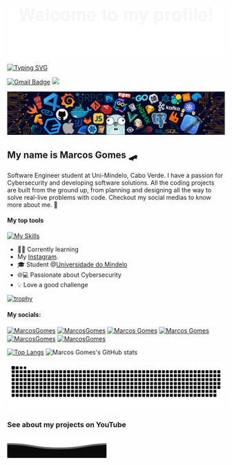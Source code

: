 ![](Bottom_up.svg)

[![Typing SVG](https://readme-typing-svg.demolab.com/?lines=Hello+Y'all+👋;The+Best+Is+Here+😎)](https://git.io/typing-svg)

[![Gmail Badge](https://img.shields.io/badge/-makypgt555@gmail.com-6633cc?style=flat-square&logo=Gmail&logoColor=white&link=mailto:contato@fernandakipper.com)](mailto:maky188pgt555@gmai.com) <a href="https://github.com/Maky189"><img src="https://img.shields.io/badge/status-updating-brightgreen.svg"></a>

![](header_.png)

## My name is Marcos Gomes 🛹

Software Engineer student at Uni-Mindelo, Cabo Verde.  I have a passion for Cybersecurity and developing software solutions. All the coding projects are built from the ground up, from planning and designing all the way to solve real-live problems with code. Checkout my social medias to know more about me.
🚀
#### My top tools
[![My Skills](https://skillicons.dev/icons?i=c,python,java,html,css,javascript,mysql,docker,linux,netlify)](https://skillicons.dev)

- 👩‍💻 Corrently learning
- My [Instagram](https://www.instagram.com/marcosgomes188/).
- 🎓 Student  @[Universidade do Mindelo](https://um.edu.cv/)
- 🌐💻 Passionate about Cybersecurity
- 💡 Love a good challenge

[![trophy](https://github-profile-trophy.vercel.app/?username=Maky189&show_icons=true&theme=transparent)](https://github.com/ryo-ma/github-profile-trophy)

<div align="left">

#### My socials:
<a href="https://instagram.com/marcosgomes188" target="blank"><img align="center" src="https://raw.githubusercontent.com/rahuldkjain/github-profile-readme-generator/master/src/images/icons/Social/instagram.svg" alt="MarcosGomes" height="30" width="40" /></a>
<a href="https://twitter.com/MarcosGomes188" target="blank"><img align="center" src="https://img.freepik.com/free-vector/new-2023-twitter-logo-x-icon-design_1017-45418.jpg?size=338&ext=jpg&ga=GA1.1.1448711260.1706745600&semt=ais" alt="MarcosGomes" height="40" width="40" /></a>
<a href="https://www.linkedin.com/in/marcos-gabriel-628b6a260/" target="blank"><img align="center" src="https://raw.githubusercontent.com/rahuldkjain/github-profile-readme-generator/master/src/images/icons/Social/linked-in-alt.svg" alt="Marcos Gomes" height="30" width="40" /></a>
<a href="https://stackoverflow.com/users/20850459/maky-188" target="blank"><img align="center" src="https://raw.githubusercontent.com/rahuldkjain/github-profile-readme-generator/master/src/images/icons/Social/stack-overflow.svg" alt="Marcos Gomes" height="30" width="40" /></a>
<a href="https://www.reddit.com/user/Maky188" target="blank"><img align="center" src="https://cdn4.iconfinder.com/data/icons/social-messaging-ui-color-shapes-2-free/128/social-reddit-circle-512.png" alt="MarcosGomes" height="40" width="40" /></a>
<a href="https://www.threads.net/@marcosgomes188" target="blank"><img align="center" src="https://www.threadspage.com/static/img/threads-icon-1024.png" alt="MarcosGomes" height="40" width="40" /></a>
</p>

[![Top Langs](https://github-readme-stats.vercel.app/api/top-langs/?username=Maky189&show_icons=true&theme=synthwave)](https://github.com/anuraghazra/github-readme-stats) ![Marcos Gomes's GitHub stats](https://github-readme-stats.vercel.app/api?username=maky189&show_icons=true&theme=radical)


![snake gif](https://github.com/Maky189/Maky189/blob/output/github-snake-dark.svg)

### See about my projects on YouTube
<!-- BEGIN YOUTUBE-CARDS -->

<!-- END YOUTUBE-CARDS -->

![](Bottom_down.svg)

